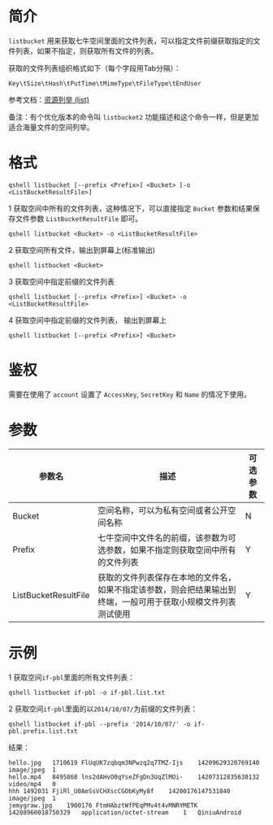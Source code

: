 # 简介
`listbucket` 用来获取七牛空间里面的文件列表，可以指定文件前缀获取指定的文件列表，如果不指定，则获取所有文件的列表。

获取的文件列表组织格式如下（每个字段用Tab分隔）：
```
Key\tSize\tHash\tPutTime\tMimeType\tFileType\tEndUser
```

参考文档：[资源列举 (list)](http://developer.qiniu.com/code/v6/api/kodo-api/rs/list.html)

备注：有个优化版本的命令叫 `listbucket2` 功能描述和这个命令一样，但是更加适合海量文件的空间列举。

# 格式
```
qshell listbucket [--prefix <Prefix>] <Bucket> [-o <ListBucketResultFile>]
```

1 获取空间中所有的文件列表，这种情况下，可以直接指定 `Bucket` 参数和结果保存文件参数 `ListBucketResultFile` 即可。
```
qshell listbucket <Bucket> -o <ListBucketResultFile>
```

2 获取空间所有文件，输出到屏幕上(标准输出)
 ```
 qshell listbucket <Bucket> 
 ```

3 获取空间中指定前缀的文件列表
```
qshell listbucket [--prefix <Prefix>] <Bucket> -o <ListBucketResultFile>
```

4 获取空间中指定前缀的文件列表， 输出到屏幕上
 ```
 qshell listbucket [--prefix <Prefix>] <Bucket>
 ```

# 鉴权
需要在使用了 `account` 设置了 `AccessKey`, `SecretKey` 和  `Name` 的情况下使用。

# 参数
|参数名|描述|可选参数|
|------|------|----|
|Bucket|空间名称，可以为私有空间或者公开空间名称|N|
|Prefix|七牛空间中文件名的前缀，该参数为可选参数，如果不指定则获取空间中所有的文件列表|Y|
|ListBucketResultFile|获取的文件列表保存在本地的文件名，如果不指定该参数，则会把结果输出到终端，一般可用于获取小规模文件列表测试使用|Y|

# 示例
1 获取空间`if-pbl`里面的所有文件列表：
```
qshell listbucket if-pbl -o if-pbl.list.txt
```

2 获取空间`if-pbl`里面的以`2014/10/07/`为前缀的文件列表：
```
qshell listbucket if-pbl --prefix '2014/10/07/' -o if-pbl.prefix.list.txt
```

结果：
```
hello.jpg	1710619	FlUqUK7zqbqm3NPwzq2q7TMZ-Ijs	14209629320769140	image/jpeg  1
hello.mp4	8495868	lns2dAHvO0qYseZFgDn3UqZlMOi-	14207312835630132	video/mp4   0
hhh	1492031	FjiRl_U0AeSsVCHXscCGObKyMy8f	14200176147531840	image/jpeg  1
jemygraw.jpg	1900176	FtmHAbztWfPEqPMv4t4vMNRYMETK	14208960018750329	application/octet-stream	1   QiniuAndroid
```

